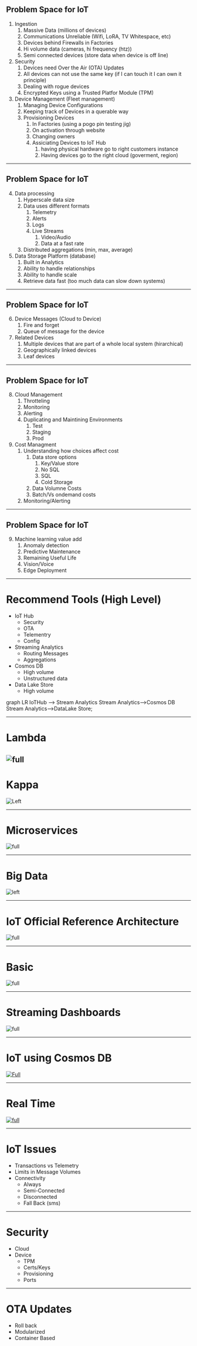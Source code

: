 ## Problem Space for IoT
 1. Ingestion
    1. Massive Data (millions of devices)
    2. Communications Unreliable (Wifi, LoRA, TV Whitespace, etc)
    3. Devices behind Firewalls in Factories
    4. Hi volume data (cameras, hi frequency (htz))
    5. Semi connected devices (store data when device is off line)
 2. Security
    1. Devices need Over the Air (OTA) Updates
    2. All devices can not use the same key (if I can touch it I can own it principle)
    3. Dealing with rogue devices 
    4. Encrypted Keys using a Trusted Platfor Module (TPM)
 3. Device Management (Fleet management)
    1. Managing Device Configurations
    2. Keeping track of Devices in a querable way
    3. Provisioning Devices
       1. In Factories (using a pogo pin testing jig)
       2. On activation through website
       3. Changing owners
       4. Assiciating Devices to IoT Hub
          1. having physical hardware go to right customers instance
          2. Having devices go to the right cloud (goverment, region)
   

---

## Problem Space for IoT
4. Data processing
   1. Hyperscale data size
   2. Data uses different formats
      1. Telemetry 
      2. Alerts
      3. Logs
      4. Live Streams
         1. Video/Audio
         2. Data at a fast rate
   3. Distributed aggregations (min, max, average)
5. Data Storage Platform (database)
   1. Built in Analytics
   2. Ability to handle relationships
   3. Ability to handle scale
   4. Retrieve data fast (too much data can slow down systems)

---

## Problem Space for IoT
 
6. Device Messages (Cloud to Device)
   1. Fire and forget
   2. Queue of message for the device
7. Related Devices
   1. Multiple devices that are part of a whole local system (hirarchical)
   2. Geographically linked devices
   3. Leaf devices

---
## Problem Space for IoT


8. Cloud Management
   1. Throtteling
   2. Monitoring 
   3. Alerting
   4. Duplicating and Maintining Environments
      1. Test
      2. Staging
      3. Prod
9. Cost Managment
   1.  Understanding how choices affect cost
       1. Data store options
          1. Key/Value store
          2. No SQL
          3. SQL
          4. Cold Storage
       2. Data Volumne Costs
       3. Batch/Vs ondemand costs
    1. Monitoring/Alerting

   
---
## Problem Space for IoT

9. Machine learning value add
   1.  Anomaly detection
   2.  Predictive Maintenance
   3.  Remaining Useful Life
   4.  Vision/Voice
   5.  Edge Deployment

---
# Recommend Tools (High Level)
* IoT Hub 
  * Security
  * OTA
  * Telementry
  * Config
* Streaming Analytics
  * Routing Messages
  * Aggregations
* Cosmos DB
  * High volume
  * Unstructured data
* Data Lake Store
  * High volume

<div class="mermaid">
  graph LR
      IoTHub --> Stream Analytics
      Stream Analytics-->Cosmos DB
      Stream Analytics-->DataLake Store;
  </div>



---
# Lambda
![full](https://microshak.github.io/MicroNotes/Images/IoTRef/lambda.png)
---

# Kappa

![Left](https://microshak.github.io/MicroNotes/Images/IoTRef/Kappa.png)

---
# Microservices

![full](https://microshak.github.io/MicroNotes/Images/IoTRef/Microservice_Architecture.png)

---

# Big Data

![left](https://microshak.github.io/MicroNotes/Images/IoTRef/Kafka.png)

---

# IoT Official Reference Architecture
![full](https://microshak.github.io/MicroNotes/Images/IoTRef/OfficialReferenceArchitecture.png)

---

# Basic
![full](https://microshak.github.io/MicroNotes/Images/IoTRef/Basic.png)

---
# Streaming Dashboards

![full](https://microshak.github.io/MicroNotes/Images/IoTRef/StreamingDashboards.png)

---
# IoT using Cosmos DB

[![Full](https://microshak.github.io/MicroNotes/Images/IoTRef/IoTCosmos.png)](https://azure.microsoft.com/en-us/solutions/architecture/iot-using-cosmos-db/)


---

# Real Time

[![full](https://microshak.github.io/MicroNotes/Images/IoTRef/RealTime.png)](https://azure.microsoft.com/en-us/solutions/architecture/real-time-analytics/)

---
# IoT Issues
* Transactions vs Telemetry
*  Limits in Message Volumes
* Connectivity
  * Always
  * Semi-Connected
  * Disconnected
  * Fall Back (sms)

---

# Security
* Cloud
* Device
  * TPM
  * Certs/Keys
  * Provisioning
  * Ports

---

# OTA Updates
  * Roll back
  * Modularized 
  * Container Based


